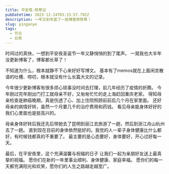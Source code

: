 ```yaml
---
title: 平安夜-除草记
pubDatetime: 2023-12-24T03:15:57.792Z
description: 一年又到年底了～给博客除除草！
slug: pinganye
tags:
  - 节日
  - 日常
---
```


时间过的真快，一想到平安夜圣诞节一年又静悄悄的到了尾声。
一晃我也大半年没更新博客了，博客都长草了！

不知道为什么，根本就静不下心来好好写博文。
基本有了memos就在上面闲言散语的吐槽、唠叨，根本就没有什么长篇大文的记录。

今年很少更新博客有很多烦心琐事没时间去打理，前几年经历了疫情的折腾。
今年刚过完年刚出门打工就母亲不好，又匆匆忙忙的走上海赶回重庆老家。
得知母亲检查是肺癌晚期，真是伤透了心、加上住院照顾前前后几个月在家里面。
还好母亲的病情好转，虽然一个月要几千的治疗费用和药钱。
看见母亲能身体好好的我们心里面也是挺高兴的。

母亲身体好转后我还先后带她去了昆明到丽江去旅游了一趟，然后到浙江舟山杭州去了一趟。
直到现在目前的身体依然挺好的。我觉的人一辈子身体健康比什么都好，有时候钱都真的不重要了。
最主要的是心态要好，身体要好，开心过好每一天。

最后，在平安夜里，这个充满温馨与祝福的日子 让我们一起为亲朋好友送上最真挚的祝福。
愿你们在新的一年里事业顺利、身体健康、家庭幸福。
愿你们的每一天都充满阳光和欢笑，愿你们的人生之路越走越宽广。